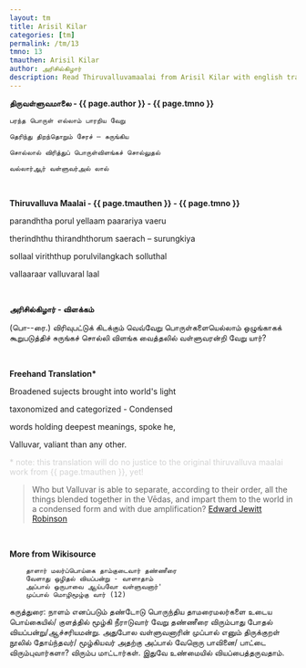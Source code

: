 ```yaml
---
layout: tm
title: Arisil Kilar
categories: [tm]
permalink: /tm/13
tmno: 13
tmauthen: Arisil Kilar
author: அரிசில்கிழார்
description: Read Thiruvalluvamaalai from Arisil Kilar with english translation
---
```


**திருவள்ளுவமாலை - {{ page.author }} - {{ page.tmno }}**

	
	பரந்த பொருள் எல்லாம் பாரறிய வேறு

	தெரிந்து திறந்தொறும் சேரச் – சுருங்கிய

	சொல்லால் விரித்துப் பொருள்விளங்கச் சொல்லுதல்

	வல்லார்ஆர் வள்ளுவர்அல் லால்

<br>

**Thiruvalluva Maalai - {{ page.tmauthen }} - {{ page.tmno }}**

parandhtha porul yellaam paarariya vaeru

therindhthu thirandhthorum saerach – surungkiya

sollaal viriththup porulvilangkach solluthal

vallaaraar valluvaral laal

<br>

**அரிசில்கிழார் - விளக்கம்**

(பொ--ரை.) விரிவுபட்டுக் கிடக்கும் வெவ்வேறு பொருள்களையெல்லாம் ஒழுங்காகக் கூறுபடுத்திச் சுருங்கச் சொல்லி விளங்க வைத்தலில் வள்ளுவரன்றி வேறு யார்?

<br>

**Freehand Translation\***

Broadened sujects brought into world's light

taxonomized and categorized - Condensed 

words holding deepest meanings, spoke he,

Valluvar, valiant than any other.

<p style="color: lightgrey;">* note: this translation will do no justice to the original thiruvalluva maalai work from {{ page.tmauthen }}, yet!</p>


> Who but Valluvar is able to separate, according to their order, all the things blended together in the Vēdas, and impart them to the world in a condensed form and with due amplification?
<a href="https://archive.org/details/tamilwisdomtradi0000robi" target="_blank">Edward Jewitt Robinson</a>

<br>

**More from Wikisource**

        தாளார் மலர்ப்பொய்கை தாம்குடைவார் தண்ணீரை
        வேளாது ஒழிதல் வியப்பன்று - வாளாதாம்
        அப்பால் ஒருபாவை ஆய்பவோ வள்ளுவனார்'
        முப்பால் மொழிமூழ்கு வார் (12)

கருத்துரை:
நாளம் எனப்படும் தண்டோடு பொருந்திய தாமரைமலர்களை உடைய பொய்கையில்/ குளத்தில் மூழ்கி நீராடுவார் வேறு தண்ணீரை விரும்பாது போதல் வியப்பன்று/ஆச்சரியமன்று. அதுபோல வள்ளுவனாரின் முப்பால் எனும் திருக்குறள் நூலில் தோய்ந்தவர்/ மூழ்கியவர் அதற்கு அப்பால் வேறொரு பாவினை/ பாட்டை விரும்புவார்களா? விரும்ப மாட்டார்கள். இதுவே உண்மையில் வியப்பைத்தருவதாம். 
